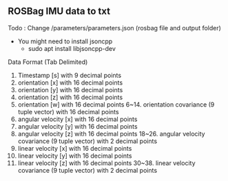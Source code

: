 ## ROSBag IMU data to txt

Todo : Change /parameters/parameters.json (rosbag file and output folder)
- You might need to install jsoncpp
    - sudo apt install libjsoncpp-dev


Data Format (Tab Delimited)

1. Timestamp [s] with 9 decimal points
2. orientation [x] with 16 decimal points
3. orientation [y] with 16 decimal points
4. orientation [z] with 16 decimal points
5. orientation [w] with 16 decimal points
6~14. orientation covariance (9 tuple vector) with 16 decimal points
15. angular velocity [x] with 16 decimal points
16. angular velocity [y] with 16 decimal points
17. angular velocity [z] with 16 decimal points
18~26. angular velocity covariance (9 tuple vector) with 2 decimal points
27. linear velocity [x] with 16 decimal points
28. linear velocity [y] with 16 decimal points
29. linear velocity [z] with 16 decimal points
30~38. linear velocity covariance (9 tuple vector) with 2 decimal points

